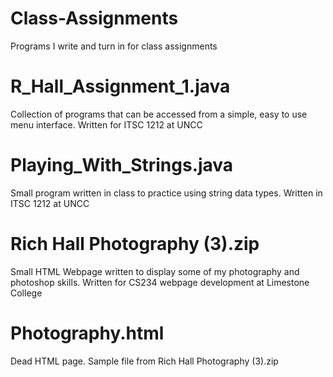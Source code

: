 # Class-Assignments
Programs I write and turn in for class assignments

# R_Hall_Assignment_1.java
Collection of programs that can be accessed from a simple, easy to use menu interface. Written for ITSC 1212 at UNCC

# Playing_With_Strings.java
Small program written in class to practice using string data types. Written in ITSC 1212 at UNCC

# Rich Hall Photography (3).zip
Small HTML Webpage written to display some of my photography and photoshop skills. Written for CS234 webpage development at Limestone College

# Photography.html
Dead HTML page. Sample file from Rich Hall Photography (3).zip
